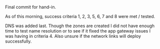 Final commit for hand-in.

As of this morning, success criteria 1, 2, 3, 5, 6, 7 and 8 were met / tested. 

DNS was added last. Though the zones are created I did not have enough time to test name resolution or to see if it fixed the app gateway issues I was having in criteria 4. Also unsure if the network links will deploy successfully.
